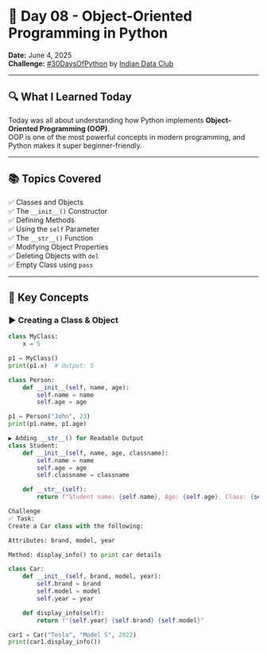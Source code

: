 # 🐍 Day 08 - Object-Oriented Programming in Python

**Date:** June 4, 2025  
**Challenge:** [#30DaysOfPython](https://indiandataclub.com) by [Indian Data Club](https://indiandataclub.com)

---

## 🔍 What I Learned Today

Today was all about understanding how Python implements **Object-Oriented Programming (OOP)**.  
OOP is one of the most powerful concepts in modern programming, and Python makes it super beginner-friendly.

---

## 📚 Topics Covered

✅ Classes and Objects  
✅ The `__init__()` Constructor  
✅ Defining Methods  
✅ Using the `self` Parameter  
✅ The `__str__()` Function  
✅ Modifying Object Properties  
✅ Deleting Objects with `del`  
✅ Empty Class using `pass`

---

## 🧠 Key Concepts

### ▶️ Creating a Class & Object
```python
class MyClass:
    x = 5

p1 = MyClass()
print(p1.x)  # Output: 5

class Person:
    def __init__(self, name, age):
        self.name = name
        self.age = age

p1 = Person("John", 23)
print(p1.name, p1.age)

▶️ Adding __str__() for Readable Output
class Student:
    def __init__(self, name, age, classname):
        self.name = name
        self.age = age
        self.classname = classname

    def __str__(self):
        return f"Student name: {self.name}, Age: {self.age}, Class: {self.classname}"

Challenge
✅ Task:
Create a Car class with the following:

Attributes: brand, model, year

Method: display_info() to print car details

class Car:
    def __init__(self, brand, model, year):
        self.brand = brand
        self.model = model
        self.year = year

    def display_info(self):
        return f"{self.year} {self.brand} {self.model}"

car1 = Car("Tesla", "Model S", 2022)
print(car1.display_info())


